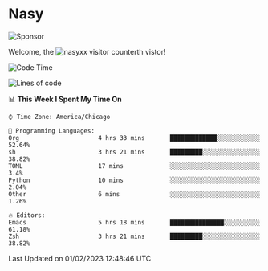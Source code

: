 # Nasy

<!--
<p align="center">
<img height="200" src="https://github-readme-stats.vercel.app/api?username=nasyxx&count_private=true&show_icons=true&theme=dracula&include_all_commits=true"/>
<img height="200" src="https://github-readme-stats.vercel.app/api/top-langs/?username=nasyxx&theme=dracula&hide=html,jupyter+notebook&count_private=true&show_icons=true"/>
</p>

  
----------------
-->

![Sponsor](https://img.shields.io/static/v1.svg?label=Sponsor&message=%E2%9D%A4&logo=GitHub&style=flat&color=pink)
 
Welcome, the ![nasyxx visitor counter](https://count.getloli.com/get/@nasyxx?theme=rule34)th vistor!
 
<!--START_SECTION:waka-->
![Code Time](http://img.shields.io/badge/Code%20Time-3%2C133%20hrs%2040%20mins-blue)

![Lines of code](https://img.shields.io/badge/From%20Hello%20World%20I%27ve%20Written-5%20Million%20lines%20of%20code-blue)

📊 **This Week I Spent My Time On** 

```text
⌚︎ Time Zone: America/Chicago

💬 Programming Languages: 
Org                      4 hrs 33 mins       █████████████░░░░░░░░░░░░   52.64% 
sh                       3 hrs 21 mins       █████████░░░░░░░░░░░░░░░░   38.82% 
TOML                     17 mins             ░░░░░░░░░░░░░░░░░░░░░░░░░   3.4% 
Python                   10 mins             ░░░░░░░░░░░░░░░░░░░░░░░░░   2.04% 
Other                    6 mins              ░░░░░░░░░░░░░░░░░░░░░░░░░   1.26%

🔥 Editors: 
Emacs                    5 hrs 18 mins       ███████████████░░░░░░░░░░   61.18% 
Zsh                      3 hrs 21 mins       █████████░░░░░░░░░░░░░░░░   38.82%

```


 Last Updated on 01/02/2023 12:48:46 UTC
<!--END_SECTION:waka-->

<!-- ![visitors](https://visitor-badge.laobi.icu/badge?page_id=nasyxx.nasyxx) -->

